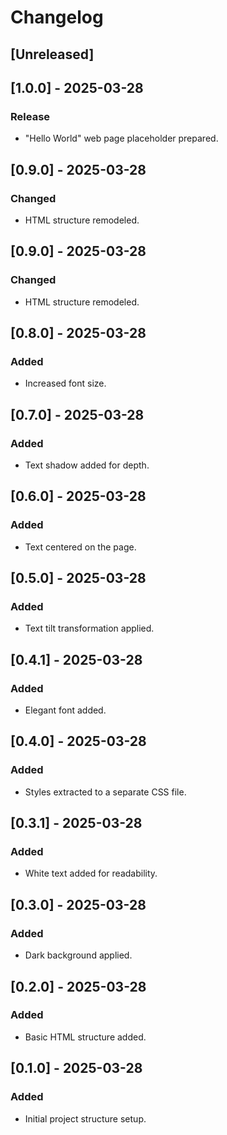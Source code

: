 # Changelog

## [Unreleased]

## [1.0.0] - 2025-03-28
### Release
- "Hello World" web page placeholder prepared.

## [0.9.0] - 2025-03-28
### Changed
- HTML structure remodeled.

## [0.9.0] - 2025-03-28
### Changed
- HTML structure remodeled.

## [0.8.0] - 2025-03-28
### Added
- Increased font size.

## [0.7.0] - 2025-03-28
### Added
- Text shadow added for depth.

## [0.6.0] - 2025-03-28
### Added
- Text centered on the page.

## [0.5.0] - 2025-03-28
### Added
- Text tilt transformation applied.

## [0.4.1] - 2025-03-28
### Added
- Elegant font added.

## [0.4.0] - 2025-03-28
### Added
- Styles extracted to a separate CSS file.

## [0.3.1] - 2025-03-28
### Added
- White text added for readability.

## [0.3.0] - 2025-03-28
### Added
- Dark background applied.

## [0.2.0] - 2025-03-28
### Added
- Basic HTML structure added.

## [0.1.0] - 2025-03-28
### Added
- Initial project structure setup.